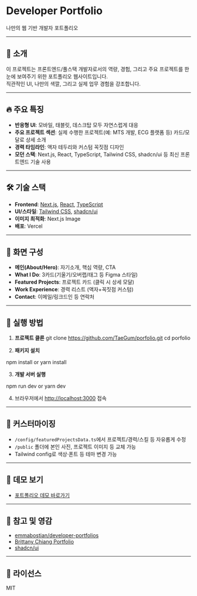 # Developer Portfolio

나만의 웹 기반 개발자 포트폴리오

---

## 📝 소개

이 프로젝트는 프론트엔드/풀스택 개발자로서의 역량, 경험, 그리고 주요 프로젝트를 한눈에 보여주기 위한 포트폴리오 웹사이트입니다.  
직관적인 UI, 나만의 색깔, 그리고 실제 업무 경험을 강조합니다.

---

## 🔥 주요 특징

- **반응형 UI**: 모바일, 태블릿, 데스크탑 모두 자연스럽게 대응
- **주요 프로젝트 섹션**: 실제 수행한 프로젝트(예: MTS 개발, ECG 플랫폼 등) 카드/모달로 상세 소개
- **경력 타임라인**: 액자 테두리와 커스텀 꼭짓점 디자인
- **모던 스택**: Next.js, React, TypeScript, Tailwind CSS, shadcn/ui 등 최신 프론트엔드 기술 사용

---

## 🛠️ 기술 스택

- **Frontend**: [Next.js](https://nextjs.org/), [React](https://react.dev/), [TypeScript](https://www.typescriptlang.org/)
- **UI/스타일**: [Tailwind CSS](https://tailwindcss.com/), [shadcn/ui](https://ui.shadcn.com/)
- **이미지 최적화**: Next.js Image
- **배포**: Vercel

---

## 📂 화면 구성

- **메인(About/Hero)**: 자기소개, 핵심 역량, CTA
- **What I Do**: 3카드(기울기/오버랩/태그 등 Figma 스타일)
- **Featured Projects**: 프로젝트 카드 (클릭 시 상세 모달)
- **Work Experience**: 경력 리스트 (액자+꼭짓점 커스텀)
- **Contact**: 이메일/링크드인 등 연락처

<!-- > ![메인화면 예시](./public/portfolio-main.png)
> ![프로젝트 카드 예시](./public/portfolio-project.png) -->

---

## 🚀 실행 방법

1. **프로젝트 클론**
git clone https://github.com/TaeGum/porfolio.git
cd porfolio


2. **패키지 설치**

npm install or yarn install


3. **개발 서버 실행**

npm run dev or yarn dev


4. 브라우저에서 [http://localhost:3000](http://localhost:3000) 접속

---

## 🎨 커스터마이징

- `/config/featuredProjectsData.ts`에서 프로젝트/경력/스킬 등 자유롭게 수정
- `/public` 폴더에 본인 사진, 프로젝트 이미지 등 교체 가능
- Tailwind config로 색상·폰트 등 테마 변경 가능

---

## 👀 데모 보기

- [포트폴리오 데모 바로가기](https://porfolio-kappa-nine.vercel.app/)

---

## 🙌 참고 및 영감

- [emmabostian/developer-portfolios](https://github.com/emmabostian/developer-portfolios)  
- [Brittany Chiang Portfolio](https://brittanychiang.com/)
- [shadcn/ui](https://ui.shadcn.com/)

---

## 📄 라이선스

MIT



